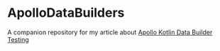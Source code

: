 # ApolloDataBuilders

A companion repository for my article about [Apollo Kotlin Data Builder Testing](https://akjaw.com/using-apollo-kotlin-data-builders-for-testing/)
